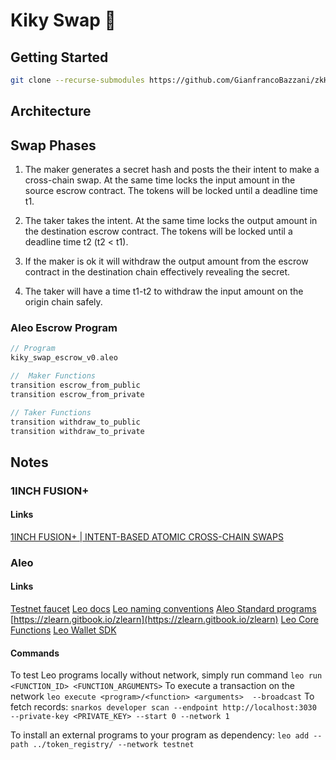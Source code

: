 # Kiky Swap 🔐

## Getting Started

```bash
git clone --recurse-submodules https://github.com/GianfrancoBazzani/zkHack-Berlin-Kinky-Swap
```

## Architecture

## Swap Phases
1. The maker generates a secret hash and posts the their intent to make a cross-chain swap. At the same time locks the input amount in the source escrow contract. The tokens will be locked until a deadline time t1.

2. The taker takes the intent. At the same time locks the output amount in the destination escrow contract. The tokens will be locked until a deadline time t2 (t2 < t1).

3. If the maker is ok it will withdraw the output amount from the escrow contract in the destination chain effectively revealing the secret.

4. The taker will have a time t1-t2 to withdraw the input amount on the origin chain safely.



### Aleo Escrow Program

```rust
// Program
kiky_swap_escrow_v0.aleo

//  Maker Functions
transition escrow_from_public
transition escrow_from_private

// Taker Functions
transition withdraw_to_public
transition withdraw_to_private
```

## Notes

### 1INCH FUSION+
#### Links 
[1INCH FUSION+ | INTENT-BASED ATOMIC CROSS-CHAIN SWAPS](https://1inch.io/assets/1inch-fusion-plus.pdf)

### Aleo

#### Links
[Testnet faucet](https://discord.com/channels/913160862670397510/1202322326230937640)
[Leo docs](https://docs.leo-lang.org/leo)
[Leo naming conventions](https://developer.aleo.org/guides/leo/leo_best_practices)
[Aleo Standard programs](https://github.com/demox-labs/aleo-standard-programs/tree/main)
[https://zlearn.gitbook.io/zlearn](https://zlearn.gitbook.io/zlearn)
[Leo Core Functions](https://zlearn.gitbook.io/zlearn/introduction-to-leo/3.7-operators#core-functions)
[Leo Wallet SDK](https://docs.leo.app/aleo-wallet-adapter)

#### Commands
To test Leo programs locally without network, simply run command `leo run <FUNCTION_ID> <FUNCTION_ARGUMENTS>` 
To execute a transaction on the network `leo execute <program>/<function> <arguments>  --broadcast`
To fetch records: `snarkos developer scan --endpoint http://localhost:3030 --private-key <PRIVATE_KEY> --start 0 --network 1`

To install an external programs to your program as dependency:  `leo add --path ../token_registry/ --network testnet`
